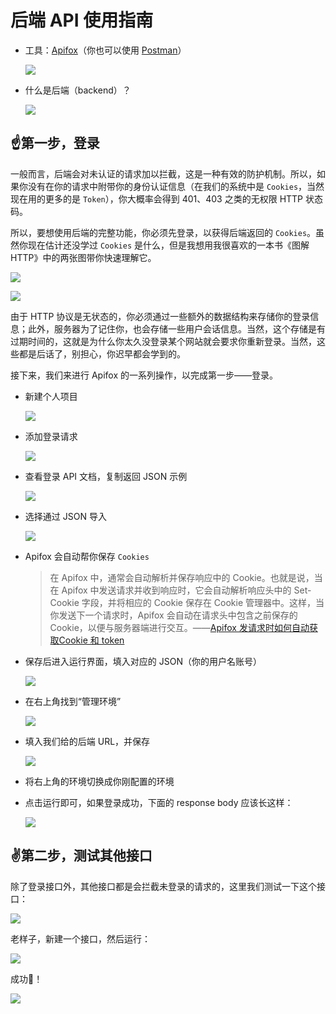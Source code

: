 # 后端 API 使用指南

+ 工具：[Apifox](https://apifox.com/)（你也可以使用 [Postman](https://www.postman.com/)）

    ![](../images/apifox.png)

+ 什么是后端（backend）？

    ![](../images/arch.png)

## ☝️第一步，登录

一般而言，后端会对未认证的请求加以拦截，这是一种有效的防护机制。所以，如果你没有在你的请求中附带你的身份认证信息（在我们的系统中是 `Cookies`，当然现在用的更多的是 `Token`），你大概率会得到 401、403 之类的无权限 HTTP 状态码。

所以，要想使用后端的完整功能，你必须先登录，以获得后端返回的 `Cookies`。虽然你现在估计还没学过 `Cookies` 是什么，但是我想用我很喜欢的一本书《图解 HTTP》中的两张图带你快速理解它。

![](../images/cookies_1.png)

![](../images/cookies_2.png)

由于 HTTP 协议是无状态的，你必须通过一些额外的数据结构来存储你的登录信息；此外，服务器为了记住你，也会存储一些用户会话信息。当然，这个存储是有过期时间的，这就是为什么你太久没登录某个网站就会要求你重新登录。当然，这些都是后话了，别担心，你迟早都会学到的。

接下来，我们来进行 Apifox 的一系列操作，以完成第一步——登录。

+ 新建个人项目

    ![](../images/add_proj.png)

+ 添加登录请求

    ![](../images/add_login_req.png)

+ 查看登录 API 文档，复制返回 JSON 示例

    ![](../images/copy_json_from_api_docs.png)

+ 选择通过 JSON 导入

    ![](../images/import_by_json.png)


+ Apifox 会自动帮你保存 `Cookies`

    > 在 Apifox 中，通常会自动解析并保存响应中的 Cookie。也就是说，当在 Apifox 中发送请求并收到响应时，它会自动解析响应头中的 Set-Cookie 字段，并将相应的 Cookie 保存在 Cookie 管理器中。这样，当你发送下一个请求时，Apifox 会自动在请求头中包含之前保存的 Cookie，以便与服务器端进行交互。——[Apifox 发请求时如何自动获取Cookie 和 token](https://apifox.com/blog/cookies-and-token/)

+ 保存后进入运行界面，填入对应的 JSON（你的用户名账号）

    ![](../images/input_json.png)

+ 在右上角找到“管理环境”

   ![](../images/env_manage.png)

+ 填入我们给的后端 URL，并保存
  
    ![](../images/save_backend_url.png)

+ 将右上角的环境切换成你刚配置的环境

+ 点击运行即可，如果登录成功，下面的 response body 应该长这样：

    ![](../images/login_resp.png)

## ✌️第二步，测试其他接口

除了登录接口外，其他接口都是会拦截未登录的请求的，这里我们测试一下这个接口：

![](../images/get_user_me_doc.png)

老样子，新建一个接口，然后运行：

![](../images/get_user_me.png)

成功🎉！

![](../images/final.png)